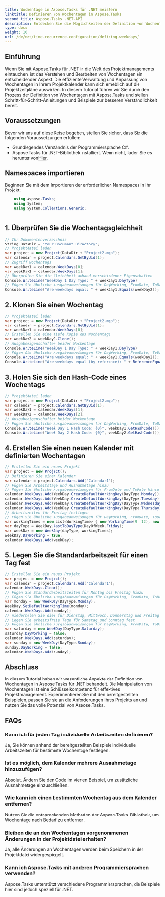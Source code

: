 ```yaml
---
title: Wochentage in Aspose.Tasks für .NET meistern
linktitle: Definieren von Wochentagen in Aspose.Tasks
second_title: Aspose.Tasks .NET-API
description: Entdecken Sie die Möglichkeiten der Definition von Wochentagen in Aspose.Tasks .NET. Folgen Sie unserem ausführlichen Tutorial, um Projektkalender effizient zu verwalten, Arbeitszeiten anzupassen und mehr.
type: docs
weight: 10
url: /de/net/time-recurrence-configuration/defining-weekdays/
---
```

## Einführung
Wenn Sie mit Aspose.Tasks für .NET in die Welt des Projektmanagements eintauchen, ist das Verstehen und Bearbeiten von Wochentagen ein entscheidender Aspekt. Die effiziente Verwaltung und Anpassung von Wochentagen in Ihrem Projektkalender kann sich erheblich auf die Projektzeitpläne auswirken. In diesem Tutorial führen wir Sie durch den Prozess der Definition von Wochentagen mit Aspose.Tasks und stellen Schritt-für-Schritt-Anleitungen und Beispiele zur besseren Verständlichkeit bereit.
## Voraussetzungen
Bevor wir uns auf diese Reise begeben, stellen Sie sicher, dass Sie die folgenden Voraussetzungen erfüllen:
- Grundlegendes Verständnis der Programmiersprache C#.
-  Aspose.Tasks für .NET-Bibliothek installiert. Wenn nicht, laden Sie es herunter von[Hier](https://releases.aspose.com/tasks/net/).
## Namespaces importieren
Beginnen Sie mit dem Importieren der erforderlichen Namespaces in Ihr Projekt:
```csharp
    using Aspose.Tasks;
    using System;
    using System.Collections.Generic;
    
```
## 1. Überprüfen Sie die Wochentagsgleichheit
```csharp
// Ihr Dokumentenverzeichnis
String DataDir = "Your Document Directory";
// Projektdatei laden
var project = new Project(DataDir + "Project2.mpp");
var calendar = project.Calendars.GetByUid(1);
// Zugriff wochentags
var weekDay1 = calendar.WeekDays[0];
var weekDay2 = calendar.WeekDays[1];
// Überprüfen Sie die Gleichheit anhand verschiedener Eigenschaften
Console.WriteLine("WeekDay 1 Day Type: " + weekDay1.DayType);
// Fügen Sie ähnliche Ausgabeanweisungen für DayWorking, FromDate, ToDate und WorkingTimes hinzu
Console.WriteLine("Are weekdays equal: " + weekDay1.Equals(weekDay2));
```
## 2. Klonen Sie einen Wochentag
```csharp
// Projektdatei laden
var project = new Project(DataDir + "Project2.mpp");
var calendar = project.Calendars.GetByUid(1);
var weekDay1 = calendar.WeekDays[0];
// Erstellen Sie eine tiefe Kopie des Wochentags
var weekDay2 = weekDay1.Clone();
// Ausgabeeigenschaften beider Wochentage
Console.WriteLine("WeekDay 1 Day Type: " + weekDay1.DayType);
// Fügen Sie ähnliche Ausgabeanweisungen für DayWorking, FromDate, ToDate und WorkingTimes hinzu
Console.WriteLine("Are weekdays equal: " + weekDay1.Equals(weekDay2));
Console.WriteLine("Are weekdays equal (by reference): " + ReferenceEquals(weekDay1, weekDay2));
```
## 3. Holen Sie sich den Hash-Code eines Wochentags
```csharp
// Projektdatei laden
var project = new Project(DataDir + "Project2.mpp");
var calendar = project.Calendars.GetByUid(1);
var weekDay1 = calendar.WeekDays[1];
var weekDay2 = calendar.WeekDays[2];
// Ausgabeeigenschaften beider Wochentage
// Fügen Sie ähnliche Ausgabeanweisungen für DayWorking, FromDate, ToDate und WorkingTimes hinzu
Console.WriteLine("Week Day 1 Hash Code: {0}", weekDay1.GetHashCode());
Console.WriteLine("Week Day 2 Hash Code: {0}", weekDay2.GetHashCode());
```
## 4. Erstellen Sie einen neuen Kalender mit definierten Wochentagen
```csharp
// Erstellen Sie ein neues Projekt
var project = new Project();
// Definieren Sie einen Kalender
var calendar = project.Calendars.Add("Calendar1");
// Fügen Sie Arbeitstage und Ausnahmetage hinzu
// Fügen Sie ähnliche Ausgabeanweisungen für FromDate und ToDate hinzu
calendar.WeekDays.Add(WeekDay.CreateDefaultWorkingDay(DayType.Monday));
calendar.WeekDays.Add(WeekDay.CreateDefaultWorkingDay(DayType.Tuesday));
calendar.WeekDays.Add(WeekDay.CreateDefaultWorkingDay(DayType.Wednesday));
calendar.WeekDays.Add(WeekDay.CreateDefaultWorkingDay(DayType.Thursday));
// Arbeitszeiten für Freitag festlegen
// Fügen Sie ähnliche Ausgabeanweisungen für DayWorking, FromDate, ToDate und WorkingTimes hinzu
var workingTimes = new List<WorkingTime> { new WorkingTime(9, 12), new WorkingTime(13, 16) };
var dayType = WeekDay.CastToDayType(DayOfWeek.Friday);
var weekDay = new WeekDay(dayType, workingTimes);
weekDay.DayWorking = true;
calendar.WeekDays.Add(weekDay);
```
## 5. Legen Sie die Standardarbeitszeit für einen Tag fest
```csharp
// Erstellen Sie ein neues Projekt
var project = new Project();
var calendar = project.Calendars.Add("Calendar1");
calendar.WeekDays.Clear();
// Fügen Sie Standardarbeitszeiten für Montag bis Freitag hinzu
// Fügen Sie ähnliche Ausgabeanweisungen für DayWorking, FromDate, ToDate und WorkingTimes hinzu
var monday = new WeekDay(DayType.Monday);
WeekDay.SetDefaultWorkingTime(monday);
calendar.WeekDays.Add(monday);
// Wiederholen Sie dies für Dienstag, Mittwoch, Donnerstag und Freitag
// Legen Sie arbeitsfreie Tage für Samstag und Sonntag fest
// Fügen Sie ähnliche Ausgabeanweisungen für DayWorking, FromDate, ToDate und WorkingTimes hinzu
var saturday = new WeekDay(DayType.Saturday);
saturday.DayWorking = false;
calendar.WeekDays.Add(saturday);
var sunday = new WeekDay(DayType.Sunday);
sunday.DayWorking = false;
calendar.WeekDays.Add(sunday);
```
## Abschluss
In diesem Tutorial haben wir wesentliche Aspekte der Definition von Wochentagen in Aspose.Tasks für .NET behandelt. Die Manipulation von Wochentagen ist eine Schlüsselkompetenz für effektives Projektmanagement. Experimentieren Sie mit den bereitgestellten Beispielen, passen Sie sie an die Anforderungen Ihres Projekts an und nutzen Sie das volle Potenzial von Aspose.Tasks.
## FAQs
### Kann ich für jeden Tag individuelle Arbeitszeiten definieren?
Ja, Sie können anhand der bereitgestellten Beispiele individuelle Arbeitszeiten für bestimmte Wochentage festlegen.
### Ist es möglich, dem Kalender mehrere Ausnahmetage hinzuzufügen?
Absolut. Ändern Sie den Code im vierten Beispiel, um zusätzliche Ausnahmetage einzuschließen.
### Wie kann ich einen bestimmten Wochentag aus dem Kalender entfernen?
Nutzen Sie die entsprechenden Methoden der Aspose.Tasks-Bibliothek, um Wochentage nach Bedarf zu entfernen.
### Bleiben die an den Wochentagen vorgenommenen Änderungen in der Projektdatei erhalten?
Ja, alle Änderungen an Wochentagen werden beim Speichern in der Projektdatei widergespiegelt.
### Kann ich Aspose.Tasks mit anderen Programmiersprachen verwenden?
Aspose.Tasks unterstützt verschiedene Programmiersprachen, die Beispiele hier sind jedoch speziell für .NET.